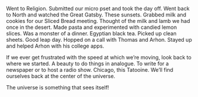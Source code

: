 Went to Religion. Submitted our micro pset and took the day off. Went back to North and watched the Great Gatsby. These sunsets. Grabbed milk and cookies for our Sliced Bread meeting. Thought of the milk and lamb we had once in the desert. Made pasta and experimented with candied lemon slices. Was a monster of a dinner. Egyptian black tea. Picked up clean sheets. Good leap day. Hopped on a call with Thomas and Arhon. Stayed up and helped Arhon with his college apps.

If we ever get frustrated with the speed at which we’re moving, look back to where we started. A beauty to do things in analogue. To write for a newspaper or to host a radio show. Chicago, this Tatooine. We’ll find ourselves back at the center of the universe. 

The universe is something that sees itself\!
